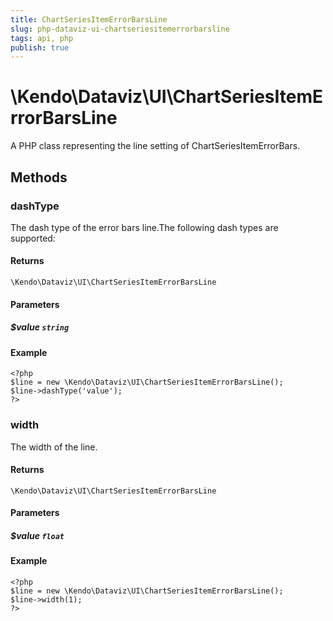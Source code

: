 ```yaml
---
title: ChartSeriesItemErrorBarsLine
slug: php-dataviz-ui-chartseriesitemerrorbarsline
tags: api, php
publish: true
---
```


# \Kendo\Dataviz\UI\ChartSeriesItemErrorBarsLine

A PHP class representing the line setting of ChartSeriesItemErrorBars.


## Methods

### dashType
The dash type of the error bars line.The following dash types are supported:

#### Returns
`\Kendo\Dataviz\UI\ChartSeriesItemErrorBarsLine`

#### Parameters

##### $value `string`



#### Example 
    <?php
    $line = new \Kendo\Dataviz\UI\ChartSeriesItemErrorBarsLine();
    $line->dashType('value');
    ?>

### width
The width of the line.

#### Returns
`\Kendo\Dataviz\UI\ChartSeriesItemErrorBarsLine`

#### Parameters

##### $value `float`



#### Example 
    <?php
    $line = new \Kendo\Dataviz\UI\ChartSeriesItemErrorBarsLine();
    $line->width(1);
    ?>

 
